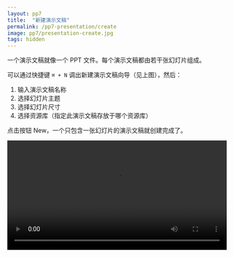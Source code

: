 ```yaml
---
layout: pp7
title:  "新建演示文稿"
permalink: /pp7-presentation/create
image: pp7/presentation-create.jpg
tags: hidden
---
```


一个演示文稿就像一个 PPT 文件。每个演示文稿都由若干张幻灯片组成。

可以通过快捷键 `⌘ + N` 调出新建演示文稿向导（见上图），然后：

1.  输入演示文稿名称
2.  选择幻灯片主题
3.  选择幻灯片尺寸
4.  选择资源库（指定此演示文稿存放于哪个资源库）

点击按钮 New，一个只包含一张幻灯片的演示文稿就创建完成了。

<video width="100%" controls>
  <source src="{{ site.baseurl }}/videos/presentation-create.mp4" type="video/mp4">
</video>